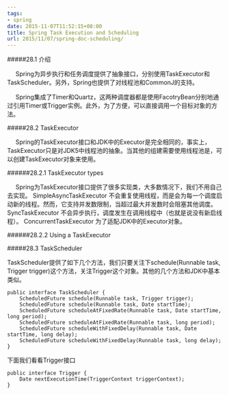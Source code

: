 ```yaml
---
tags:
- spring
date: 2015-11-07T11:52:15+08:00
title: Spring Task Execution and Scheduling
url: 2015/11/07/spring-doc-scheduling/
---
```


#####28.1 介绍

&#160;&#160;&#160;&#160;
Spring为异步执行和任务调度提供了抽象接口，分别使用TaskExecutor和TaskScheduler。另外，Spring也提供了对线程池和CommonJ的支持。

&#160;&#160;&#160;&#160;
Spring集成了Timer和Quartz，这两种调度器都是使用FacotryBean分别地通过引用Timer或Trigger实例。此外，为了方便，可以直接调用一个目标对象的方法。

#####28.2 TaskExecutor

&#160;&#160;&#160;&#160;
Spring的TaskExecutor接口和JDK中的Executor是完全相同的，事实上，TaskExecutor只是对JDK5中线程池的抽象。当其他的组建需要使用线程池是，可以创建TaskExecutor对象来使用。

######28.2.1 TaskExecutor types

&#160;&#160;&#160;&#160;
Spring为TaskExecutor接口提供了很多实现类，大多数情况下，我们不用自己去实现。
SimpleAsyncTaskExecutor  不会重复使用线程，而是会为每一个调度启动新的线程。然而，它支持并发数限制，当超过最大并发数时会阻塞其他调度。
SyncTaskExecutor  不会异步执行，调度发生在调用线程中（也就是说没有新启线程）。
ConcurrentTaskExecutor  为了适配JDK中的Executor对象。

######28.2.2 Using a TaskExecutor



#####28.3 TaskScheduler

TaskScheduler提供了如下几个方法，我们只要关注下schedule(Runnable task, Trigger trigger)这个方法，关注Trigger这个对象。其他的几个方法和JDK中基本类似。

    public interface TaskScheduler {
        ScheduledFuture schedule(Runnable task, Trigger trigger);
        ScheduledFuture schedule(Runnable task, Date startTime);  
        ScheduledFuture scheduleAtFixedRate(Runnable task, Date startTime, long period);
        ScheduledFuture scheduleAtFixedRate(Runnable task, long period);
        ScheduledFuture scheduleWithFixedDelay(Runnable task, Date startTime, long delay);
        ScheduledFuture scheduleWithFixedDelay(Runnable task, long delay);
    }

下面我们看看Trigger接口

    public interface Trigger {
        Date nextExecutionTime(TriggerContext triggerContext);
    }


